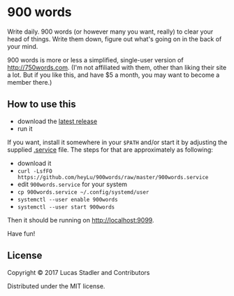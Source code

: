 # 900 words

Write daily.  900 words (or however many you want, really) to clear your
head of things.  Write them down, figure out what's going on in the back
of your mind.

900 words is more or less a simplified, single-user version of
<http://750words.com>.  (I'm not affiliated with them, other than liking
their site a lot.  But if you like this, and have $5 a month, you may
want to become a member there.)

## How to use this

- download the [latest release](https://github.com/heyLu/900words/releases/latest)
- run it

If you want, install it somewhere in your `$PATH` and/or start it by
adjusting the supplied [.service](./900words.service) file.  The steps
for that are approximately as following:

- download it
- `curl -LsfFO https://github.com/heyLu/900words/raw/master/900words.service`
- edit `900words.service` for your system
- `cp 900words.service ~/.config/systemd/user`
- `systemctl --user enable 900words`
- `systemctl --user start 900words`

Then it should be running on <http://localhost:9099>.

Have fun!

## License

Copyright © 2017 Lucas Stadler and Contributors

Distributed under the MIT license.
